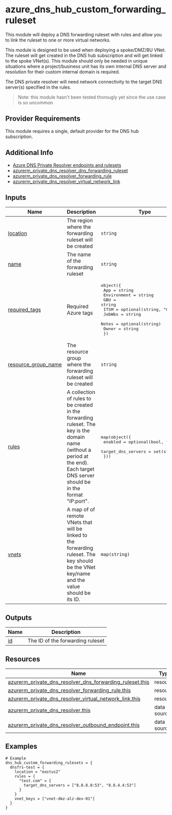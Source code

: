 <!-- BEGIN_TF_DOCS -->
# azure_dns_hub_custom_forwarding_ruleset

This module will deploy a DNS forwarding ruleset with rules and allow you to link the
ruleset to one or more virtual networks.

This module is designed to be used when deploying a spoke/DMZ/BU VNet. The ruleset will
get created in the DNS hub subscription and will get linked to the spoke VNet(s). This
module should only be needed in unique situations where a project/business unit has its
own internal DNS server and resolution for their custom internal domain is required.

The DNS private resolver will need network connectivity to the target DNS server(s)
specified in the rules.

> Note: this module hasn't been tested thorougly yet since the use case is so uncommon

## Provider Requirements

This module requires a single, default provider for the DNS hub subscription.

## Additional Info

* [Azure DNS Private Resolver endpoints and rulesets](https://learn.microsoft.com/en-us/azure/dns/private-resolver-endpoints-rulesets)
* [azurerm_private_dns_resolver_dns_forwarding_ruleset](https://registry.terraform.io/providers/hashicorp/azurerm/latest/docs/resources/private_dns_resolver_dns_forwarding_ruleset)
* [azurerm_private_dns_resolver_forwarding_rule](https://registry.terraform.io/providers/hashicorp/azurerm/latest/docs/resources/private_dns_resolver_forwarding_rule)
* [azurerm_private_dns_resolver_virtual_network_link](https://registry.terraform.io/providers/hashicorp/azurerm/latest/docs/resources/private_dns_resolver_virtual_network_link)

## Inputs

| Name | Description | Type | Default | Required |
|------|-------------|------|---------|:--------:|
| <a name="input_location"></a> [location](#input\_location) | The region where the forwarding ruleset will be created | `string` | n/a | yes |
| <a name="input_name"></a> [name](#input\_name) | The name of the forwarding ruleset | `string` | n/a | yes |
| <a name="input_required_tags"></a> [required\_tags](#input\_required\_tags) | Required Azure tags | <pre>object({<br>    App         = string<br>    Environment = string<br>    GBU         = string<br>    ITSM        = optional(string, "NETWORK")<br>    JobWbs      = string<br>    Notes       = optional(string)<br>    Owner       = string<br>  })</pre> | n/a | yes |
| <a name="input_resource_group_name"></a> [resource\_group\_name](#input\_resource\_group\_name) | The resource group where the forwarding ruleset will be created | `string` | `"rg-dns-prod-01"` | no |
| <a name="input_rules"></a> [rules](#input\_rules) | A collection of rules to be created in the forwarding ruleset. The key is the domain<br>name (without a period at the end). Each target DNS server should be in the format<br>"IP:port". | <pre>map(object({<br>    enabled            = optional(bool, true)<br>    target_dns_servers = set(string)<br>  }))</pre> | n/a | yes |
| <a name="input_vnets"></a> [vnets](#input\_vnets) | A map of of remote VNets that will be linked to the forwarding ruleset. The key should<br>be the VNet key/name and the value should be its ID. | `map(string)` | n/a | yes |

## Outputs

| Name | Description |
|------|-------------|
| <a name="output_id"></a> [id](#output\_id) | The ID of the forwarding ruleset |

## Resources

| Name | Type |
|------|------|
| [azurerm_private_dns_resolver_dns_forwarding_ruleset.this](https://registry.terraform.io/providers/hashicorp/azurerm/latest/docs/resources/private_dns_resolver_dns_forwarding_ruleset) | resource |
| [azurerm_private_dns_resolver_forwarding_rule.this](https://registry.terraform.io/providers/hashicorp/azurerm/latest/docs/resources/private_dns_resolver_forwarding_rule) | resource |
| [azurerm_private_dns_resolver_virtual_network_link.this](https://registry.terraform.io/providers/hashicorp/azurerm/latest/docs/resources/private_dns_resolver_virtual_network_link) | resource |
| [azurerm_private_dns_resolver.this](https://registry.terraform.io/providers/hashicorp/azurerm/latest/docs/data-sources/private_dns_resolver) | data source |
| [azurerm_private_dns_resolver_outbound_endpoint.this](https://registry.terraform.io/providers/hashicorp/azurerm/latest/docs/data-sources/private_dns_resolver_outbound_endpoint) | data source |

## Examples

```hcl
# Example
dns_hub_custom_forwarding_rulesets = {
  dnsfrs-test = {
    location = "eastus2"
    rules = {
      "test.com" = {
        target_dns_servers = ["8.8.8.8:53", "8.8.4.4:53"]
      }
    }
    vnet_keys = ["vnet-dmz-alz-dev-01"]
  }
}
```
<!-- END_TF_DOCS -->